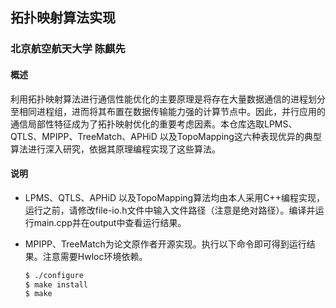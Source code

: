 ## 拓扑映射算法实现

### 北京航空航天大学 陈麒先

#### 概述

利用拓扑映射算法进行通信性能优化的主要原理是将存在大量数据通信的进程划分至相同进程组，进而将其布置在数据传输能力强的计算节点中。因此，并行应用的通信局部性特征成为了拓扑映射优化的重要考虑因素。本仓库选取LPMS、QTLS、MPIPP、TreeMatch、APHiD 以及TopoMapping这六种表现优异的典型算法进行深入研究，依据其原理编程实现了这些算法。

#### 说明

- LPMS、QTLS、APHiD 以及TopoMapping算法均由本人采用C++编程实现，运行之前，请修改file-io.h文件中输入文件路径（注意是绝对路径）。编译并运行main.cpp并在output中查看运行结果。

- MPIPP、TreeMatch为论文原作者开源实现。执行以下命令即可得到运行结果。注意需要Hwloc环境依赖。

  ```bash
  $ ./configure
  $ make install
  $ make
  ```

  

